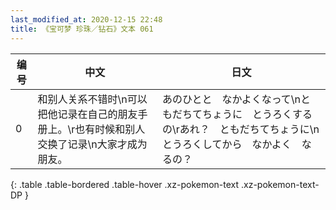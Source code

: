 ```yaml
---
last_modified_at: 2020-12-15 22:48
title: 《宝可梦 珍珠／钻石》文本 061
---
```

| 编号 | 中文 | 日文 |
| ---- | ---- | ---- |
| 0 | 和别人关系不错时\n可以把他记录在自己的朋友手册上。\r也有时候和别人交换了记录\n大家才成为朋友。 | あのひとと　なかよくなって\nともだちてちょうに　とうろくするの\rあれ？　ともだちてちょうに\nとうろくしてから　なかよく　なるの？ |
{: .table .table-bordered .table-hover .xz-pokemon-text .xz-pokemon-text-DP }